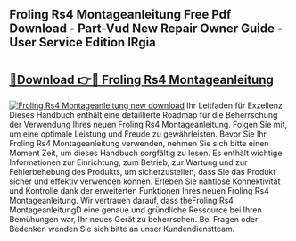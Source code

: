 ## Froling Rs4 Montageanleitung Free Pdf Download - Part-Vud New Repair Owner Guide - User Service Edition lRgia

# <h2><a href="http://df8si86.blite.top/?on=Froling+Rs4+Montageanleitung">🔗Download 👉🔴 Froling Rs4 Montageanleitung</a></h2>

[![Froling Rs4 Montageanleitung new download](https://i.imgur.com/lujVjoI.png)](http://df8si86.blite.top/?on=Froling+Rs4+Montageanleitung)
Ihr Leitfaden für Exzellenz Dieses Handbuch enthält eine detaillierte Roadmap für die Beherrschung der Verwendung Ihres neuen Froling Rs4 Montageanleitung. Folgen Sie mit, um eine optimale Leistung und Freude zu gewährleisten. Bevor Sie Ihr Froling Rs4 Montageanleitung verwenden, nehmen Sie sich bitte einen Moment Zeit, um dieses Handbuch sorgfältig zu lesen. Es enthält wichtige Informationen zur Einrichtung, zum Betrieb, zur Wartung und zur Fehlerbehebung des Produkts, um sicherzustellen, dass Sie das Produkt sicher und effektiv verwenden können. Erleben Sie nahtlose Konnektivität und Kontrolle dank der erweiterten Funktionen Ihres neuen Froling Rs4 Montageanleitung. Wir vertrauen darauf, dass theFroling Rs4 MontageanleitungD eine genaue und gründliche Ressource bei Ihren Bemühungen war, Ihr neues Gerät zu beherrschen. Bei Fragen oder Bedenken wenden Sie sich bitte an unser Kundendienstteam.
